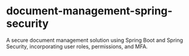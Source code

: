# document-management-spring-security
A secure document management solution using Spring Boot and Spring Security, incorporating user roles, permissions, and MFA.
